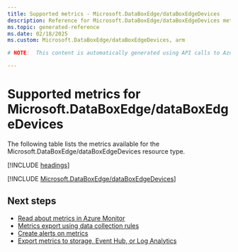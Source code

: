 ```yaml
---
title: Supported metrics - Microsoft.DataBoxEdge/dataBoxEdgeDevices
description: Reference for Microsoft.DataBoxEdge/dataBoxEdgeDevices metrics in Azure Monitor.
ms.topic: generated-reference
ms.date: 02/18/2025
ms.custom: Microsoft.DataBoxEdge/dataBoxEdgeDevices, arm

# NOTE:  This content is automatically generated using API calls to Azure. Any edits made on these files will be overwritten in the next run of the script. 

---
```


  
# Supported metrics for Microsoft.DataBoxEdge/dataBoxEdgeDevices
  
The following table lists the metrics available for the Microsoft.DataBoxEdge/dataBoxEdgeDevices resource type.  
  
  
[!INCLUDE [headings](~/reusable-content/ce-skilling/azure/includes/azure-monitor/reference/metrics/metrics-headings.md)]  
  
 

[!INCLUDE [Microsoft.DataBoxEdge/dataBoxEdgeDevices](~/reusable-content/ce-skilling/azure/includes/azure-monitor/reference/metrics/microsoft-databoxedge-databoxedgedevices-metrics-include.md)]  



## Next steps

- [Read about metrics in Azure Monitor](/azure/azure-monitor/data-platform)
- [Metrics export using data collection rules](/azure/azure-monitor/essentials/data-collection-metrics)
- [Create alerts on metrics](/azure/azure-monitor/alerts/alerts-overview)
- [Export metrics to storage, Event Hub, or Log Analytics](/azure/azure-monitor/essentials/platform-logs-overview)
